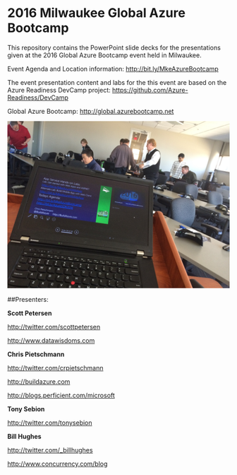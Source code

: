 # 2016 Milwaukee Global Azure Bootcamp

This repository contains the PowerPoint slide decks for the presentations given at the 2016 Global Azure Bootcamp event held in Milwaukee.

Event Agenda and Location information:
http://bit.ly/MkeAzureBootcamp

The event presentation content and labs for the this event are based on the Azure Readiness DevCamp project:
https://github.com/Azure-Readiness/DevCamp

Global Azure Bootcamp: http://global.azurebootcamp.net

![Image](https://raw.githubusercontent.com/MKEAzureBootcamp/MKE2016AzureBootcamp/master/EventPhotos/IMG_2011.JPG)

##Presenters:

**Scott Petersen**

http://twitter.com/scottpetersen

http://www.datawisdoms.com


**Chris Pietschmann**

http://twitter.com/crpietschmann

http://buildazure.com

http://blogs.perficient.com/microsoft


**Tony Sebion**

http://twitter.com/tonysebion


**Bill Hughes**

http://twitter.com/_billhughes

http://www.concurrency.com/blog
